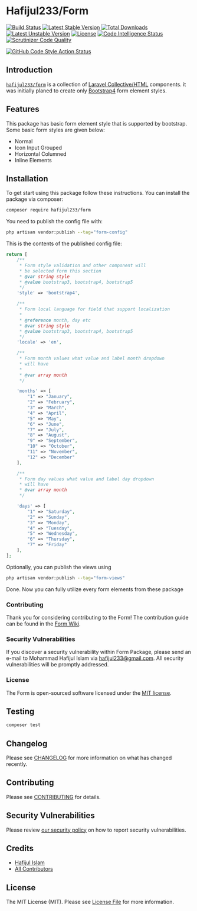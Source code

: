 # Hafijul233/Form
[![Build Status](https://scrutinizer-ci.com/g/hafijul233/form/badges/build.png?b=main)](https://scrutinizer-ci.com/g/hafijul233/form/build-status/main)
[![Latest Stable Version](https://poser.pugx.org/hafijul233/form/v)](//packagist.org/packages/hafijul233/form)
[![Total Downloads](https://poser.pugx.org/hafijul233/form/downloads)](//packagist.org/packages/hafijul233/form)
[![Latest Unstable Version](https://poser.pugx.org/hafijul233/form/v/unstable)](//packagist.org/packages/hafijul233/form)
[![License](https://poser.pugx.org/hafijul233/form/license)](//packagist.org/packages/hafijul233/form)
[![Code Intelligence Status](https://scrutinizer-ci.com/g/hafijul233/form/badges/code-intelligence.svg?b=main)](https://scrutinizer-ci.com/code-intelligence)
[![Scrutinizer Code Quality](https://scrutinizer-ci.com/g/hafijul233/form/badges/quality-score.png?b=main)](https://scrutinizer-ci.com/g/hafijul233/form/?branch=main)

[![GitHub Code Style Action Status](https://img.shields.io/github/workflow/status/hafijul233/form/Check%20&%20fix%20styling?label=code%20style)](https://github.com/hafijul233/form/actions?query=workflow%3A"Check+%26+fix+styling"+branch%3Amain)

## Introduction
[``hafijul233/form``](https://packagist.org/packages/hafijul233/form) is a collection of [Laravel Collective/HTML](https://packagist.org/packages/laravelcollective/html) components.
it was initially planed to create only [Bootstrap4](https://getbootstrap.com/) form element styles.

## Features
This package has basic form element style that is supported by bootstrap.
Some basic form styles are given below:
* Normal
* Icon Input Grouped
* Horizontal Columned
* Inline Elements

## Installation
To get start using this package follow these instructions.
You can install the package via composer:

```bash
composer require hafijul233/form
```

You need to publish the config file with:

```bash
php artisan vendor:publish --tag="form-config"
```

This is the contents of the published config file:

```php
return [
    /**
     * Form style validation and other component will
     * be selected form this section
     * @var string style
     * @value bootstrap3, bootstrap4, bootstrap5
     */
    'style' => 'bootstrap4',

    /**
     * Form local language for field that support localization
     *
     * @reference month, day etc
     * @var string style
     * @value bootstrap3, bootstrap4, bootstrap5
     */
    'locale' => 'en',

    /**
     * Form month values what value and label month dropdown
     * will have
     *
     * @var array month
     */

    'months' => [
        "1" => "January",
        "2" => "February",
        "3" => "March",
        "4" => "April",
        "5" => "May",
        "6" => "June",
        "7" => "July",
        "8" => "August",
        "9" => "September",
        "10" => "October",
        "11" => "November",
        "12" => "December"
    ],

    /**
     * Form day values what value and label day dropdown
     * will have
     * @var array month
     */

    'days' => [
        "1" => "Saturday",
        "2" => "Sunday",
        "3" => "Monday",
        "4" => "Tuesday",
        "5" => "Wednesday",
        "6" => "Thursday",
        "7" => "Friday"
    ],
];
```

Optionally, you can publish the views using

```bash
php artisan vendor:publish --tag="form-views"
```

Done. Now you can fully utilize every form elements from these package

### Contributing

Thank you for considering contributing to the Form!
The contribution guide can be found in the [Form Wiki](https://github.com/hafijul233/form/wiki/).

### Security Vulnerabilities

If you discover a security vulnerability within Form Package,
please send an e-mail to Mohammad Hafijul Islam via [hafijul233@gmail.com](mailto:hafijul233@gmail.com).
All security vulnerabilities will be promptly addressed.

### License

The Form is open-sourced software licensed under the [MIT license](https://opensource.org/licenses/MIT).


## Testing

```bash
composer test
```

## Changelog

Please see [CHANGELOG](CHANGELOG.md) for more information on what has changed recently.

## Contributing

Please see [CONTRIBUTING](https://github.com/hafijul233/.github/blob/main/CONTRIBUTING.md) for details.

## Security Vulnerabilities

Please review [our security policy](../../security/policy) on how to report security vulnerabilities.

## Credits

- [Hafijul Islam](https://github.com/hafijul233)
- [All Contributors](../../contributors)

## License

The MIT License (MIT). Please see [License File](LICENSE.md) for more information.
